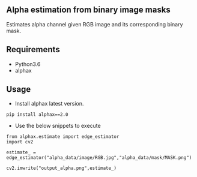 ## Alpha estimation from binary image masks 
Estimates alpha channel given RGB image and its corresponding binary mask.

## Requirements 
* Python3.6
* alphax

## Usage
* Install alphax latest version.
``` 
pip install alphax==2.0
``` 
* Use the below snippets to execute
``` 
from alphax.estimate import edge_estimator
import cv2

estimate_ = edge_estimator("alpha_data/image/RGB.jpg","alpha_data/mask/MASK.png")

cv2.imwrite("output_alpha.png",estimate_)
``` 
